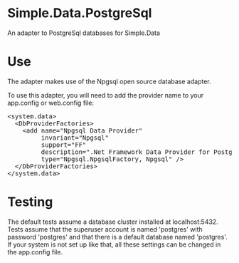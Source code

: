 # Simple.Data.PostgreSql
An adapter to PostgreSql databases for Simple.Data

# Use
The adapter makes use of the Npgsql open source database adapter. 

To use this adapter, you will need to add the provider name to your app.config or web.config file:

<pre>&lt;system.data&gt;
  &lt;DbProviderFactories&gt;
    &lt;add name="Npgsql Data Provider"
         invariant="Npgsql"
         support="FF"
         description=".Net Framework Data Provider for Postgresql Server"
         type="Npgsql.NpgsqlFactory, Npgsql" /&gt;
  &lt;/DbProviderFactories&gt;
&lt;/system.data&gt;
</pre>
  
# Testing
The default tests assume a database cluster installed at localhost:5432.
Tests assume that the superuser account is named 'postgres' with password 'postgres' and that there is a default database named 'postgres'.  If your system is not set up like that, all these settings can be changed in the app.config file.

